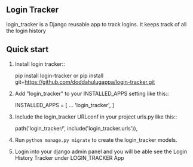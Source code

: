 Login Tracker
-------------

login_tracker is a Django reusable app to track logins.
It keeps  track of all the login history
  


Quick start
-----------
1. Install login tracker:: 
  
      pip install login-tracker
      or
      pip install git+https://github.com/doddahulugappa/login-tracker.git


2. Add "login_tracker" to your INSTALLED_APPS setting like this::

    INSTALLED_APPS = [
        ...
        'login_tracker',
    ]

3. Include the login_tracker URLconf in your project urls.py like this::

    path('login_tracker/', include('login_tracker.urls')),

4. Run ``python manage.py migrate`` to create the login_tracker models.

5. Login into your django admin panel and you will be able see the Login History Tracker under LOGIN_TRACKER App

